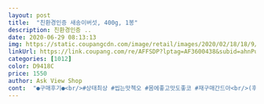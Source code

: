 ```yaml
---
layout: post 
title:  "친환경인증 새송이버섯, 400g, 1봉" 
description: 친환경인증 ..
date: 2020-06-29 08:13:13 
img: https://static.coupangcdn.com/image/retail/images/2020/02/18/18/9/66a34937-2796-4541-8b50-78fa70ad80cd.jpg 
linkUrl: https://link.coupang.com/re/AFFSDP?lptag=AF3600438&subid=ahnPublicAsk&pageKey=1273845555&itemId=2279382943&vendorItemId=70276523444&traceid=V0-113-72882ae9ce0e7936 
categories: [1012] 
color: D9418C 
price: 1550 
author: Ask View Shop 
cont:  "●구매후기●<br/>#상태최상 #씹는맛첵오 #몸에좋고맛도좋코 #재구매간드아<br/>(후기 올리려구 욜심히 사진 찍었는데<br/>2천원이던데 쿠팡이 1천원대로 좀더 싸죠?? 더구나 친환경인데 말이죠.<br/><br/><br/>걍 두개만  일단  넣고  뽂아보자  한건데<br/>걍,  간장에다가  올리고당하고  후추 쫌 넣고<br/>것도  처음에는  버섯을  본인이  잘못  고른것도 인지를<br/>계란물에 넣었다 부쳐먹었는데<br/>그래듀  다행히  짭자름한거  좋아하는  입맛이라 전 좋습니다<br/>근데또  넘나  다행스러운게여<br/>너무 커서 꽤 많이 나옵니다 ㅋㅋ<br/>뜨거운 밥에 버섯전 쪽 찢어 간장 참기름 통깨 넣은 것에 콕 찍어 먹으니 비와도 좋네요 ㅎ<br/>마늘쫑  볶을때  같이좀  넣어서  집어먹으려고  주문했는데<br/>마늘쫑  볶을때  넣고  같이  뽂으니깐  수분이  마막 생기면서<br/>며칠전에는  참치액하고  맛소금  넣고  뽂았는데<br/>모습으로  되긴됬습니다<br/>못하고  이거  왜이러지?! 하고  앉았고  어우ㅠ<br/>문제는  버섯은  엄청 짜고ㅠ 마늘쫑은  싱겁다는거;<br/>버섯 잘라서 부침가루랑 위생팩에 넣고 휙휙 묻혀서<br/>버섯 풍미가 아주 입을 가득 채웁니다 ㅋㅋ<br/>버섯상태는  더 좋구여ㅎ<br/>버섯은 가격도 싼데 몸에도 좋자나요 ㅋㅋ많이 먹으면 좋은거 같아요<br/>볶아냈습니다<br/>부러지고,  짤막하고,  두껍고,  엉망진창 이었던 버섯에서<br/>산지 일주일 정도 되었는데 아침에 비가 부슬부슬<br/>세개 중 큰 놈 잘라서 적당히 잘랐는데<br/>손으로  찢다  찢다 넘  잘안되서  에라 모르겄다<br/>시장보다도 싸네요.<br/>.<br/><br/>싱싱하고 튼실한 버섯이 도착했네요!<br/>씹는맛  엄청  좋아여! 이럴줄  알았으면  네개 다 넣을껄<br/>아니뭐  대단할것도 없고<br/>아직도 한덩이 남았는데 다 먹으면 재구매할게요.<br/><br/>양념장도  베이고  뭣하고하니  사람이  먹을수 있는<br/>어머ㅋ  이캐  맛있어  버리면  아니되옵니단데ㅋ<br/>어머ㅠ 이게  아니었습니다<br/>어제 밤에 부침개가 먹고싶은데 부칠 야채가 없어서<br/>여전히 괜찮아서 맘에 드네요<br/>오니 버섯전이 먹고 싶더라구여:)<br/>완성 된 거 하나 입에 넣으니 어우.<br/>ㅠㅠ<br/>왜때문인지  버섯을  쪽쪽  찢어서  마늘쫑  볶는데 넣으려고<br/>이 버섯으로 간단히 버섯전 해봤어요.<br/><br/>이 버섯은 활용도가 많죠.<br/><br/>이 버섯을  구매한  사람이  멍청한거지<br/>이건뭐  당췌  찢는  수준이  아니고  분질러지네여<br/>이게  다입니다.<br/>  진심  별거읎쬬<br/>이번에는  버섯이  들어가기  때문에  양념장을  따로 만들어서<br/>이정도 신선도에 크기로 세덩이 들어있는게<br/>일주일 되어서 약간 색이 변한느낌이지만<br/>잘라서 밀가루 계란 입혀서 지글지글<br/>정작 완성샷은 없네요 후후 ㅠㅠ)<br/>쪽쪽  찢기는 무슨 넘 단단하고  빡빡해서<br/>쫄깃탱탱한 식감으로 넘나 맛있더라구요.<br/><br/>찌개, 볶음, 조림, 전 어디든 넣을수 있네요 ㅋㅋ<br/>크기도 커서 제법 양이 나오구요.<br/><br/>큰 버섯 3개가 들어있어요 아주 먹음직스럽게 큽니다 ㅋㅋ<br/>하기 전에 버섯에 소금간 살짝 했는데 그게 또 맛을 돋우네요 ㅎㅎ<br/>한건데<br/>혼자 먹을거라 한 개만 해야지 했는데 너무 커... <br/>ㅋㅋㅋ<br/>후회할정도  였습니다ㅎ<br/>" 
---
```

